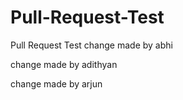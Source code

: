 # Pull-Request-Test
Pull Request Test 
change made by abhi

change made by adithyan

change made by arjun
